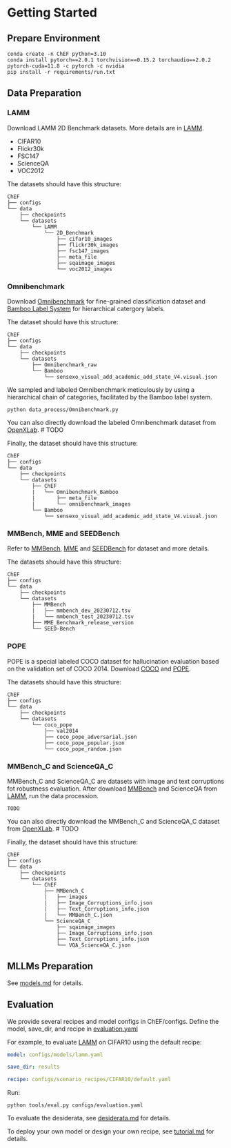 # Getting Started

## Prepare Environment
```shell
conda create -n ChEF python=3.10
conda install pytorch==2.0.1 torchvision==0.15.2 torchaudio==2.0.2 pytorch-cuda=11.8 -c pytorch -c nvidia
pip install -r requirements/run.txt
```

## Data Preparation

### LAMM
Download LAMM 2D Benchmark datasets. More details are in [LAMM](https://github.com/OpenLAMM/LAMM). 

- CIFAR10
- Flickr30k
- FSC147
- ScienceQA
- VOC2012

The datasets should have this structure:

```text
ChEF
├── configs
└── data
    ├── checkpoints
    └── datasets
        └── LAMM
            └── 2D_Benchmark
                ├── cifar10_images
                ├── flickr30k_images
                ├── fsc147_images
                ├── meta_file
                ├── sqaimage_images
                └── voc2012_images
```

### Omnibenchmark
Download [Omnibenchmark](https://entuedu-my.sharepoint.com/:f:/g/personal/yuanhan002_e_ntu_edu_sg/El2wmbzutJBOlu8Tz9HyDJABMmFtsG_8mq7uGh4Q7F1QSQ?e=NyroDS) for fine-grained classification dataset and [Bamboo Label System](https://github.com/ZhangYuanhan-AI/Bamboo) for hierarchical catergory labels. 

The dataset should have this structure:

```text
ChEF
├── configs
└── data
    ├── checkpoints
    └── datasets
        ├── Omnibenchmark_raw
        └── Bamboo
            └── sensexo_visual_add_academic_add_state_V4.visual.json
```

We sampled and labeled Omnibenchmark meticulously by using
a hierarchical chain of categories, facilitated by the Bamboo label system. 
```shell
python data_process/Omnibenchmark.py
```

You can also directly download the labeled Omnibenchmark dataset from [OpenXLab](https://openxlab.org.cn/datasets?lang=zh-CN). # TODO

Finally, the dataset should have this structure:

```text
ChEF
├── configs
└── data
    ├── checkpoints
    └── datasets
        ├── ChEF
        |   └── Omnibenchmark_Bamboo
        |       ├── meta_file
        |       └── omnibenchmark_images
        └── Bamboo
            └── sensexo_visual_add_academic_add_state_V4.visual.json
```

### MMBench, MME and SEEDBench
Refer to [MMBench](https://github.com/open-compass/MMBench), [MME](https://github.com/BradyFU/Awesome-Multimodal-Large-Language-Models) and [SEEDBench](https://github.com/AILab-CVC/SEED-Bench) for dataset and more details.

The datasets should have this structure:

```text
ChEF
├── configs
└── data
    ├── checkpoints
    └── datasets
        ├── MMBench
        |   ├── mmbench_dev_20230712.tsv
        |   └── mmbench_test_20230712.tsv
        ├── MME_Benchmark_release_version
        └── SEED-Bench
```


### POPE
POPE is a special labeled COCO dataset for hallucination evaluation based on the validation set of COCO 2014. Download [COCO](https://cocodataset.org/#download)  and [POPE](https://github.com/RUCAIBox/POPE).

The datasets should have this structure:

```text
ChEF
├── configs
└── data
    ├── checkpoints
    └── datasets
        └── coco_pope
            ├── val2014
            ├── coco_pope_adversarial.json
            ├── coco_pope_popular.json
            └── coco_pope_random.json
```

### MMBench_C and ScienceQA_C
MMBench_C and ScienceQA_C are datasets with image and text corruptions fot robustness evaluation. After download [MMBench](#mmbench-mme-and-seedbench) and ScienceQA from [LAMM](#lamm), run the data procession.

```shell
TODO
```
You can also directly download the MMBench_C and ScienceQA_C dataset from [OpenXLab](https://openxlab.org.cn/datasets?lang=zh-CN). # TODO

Finally, the dataset should have this structure:

```text
ChEF
├── configs
└── data
    ├── checkpoints
    └── datasets
        └── ChEF
            ├── MMBench_C
            |   ├── images
            |   ├── Image_Corruptions_info.json
            |   ├── Text_Corruptions_info.json
            |   └── MMBench_C.json
            └── ScienceQA_C
                ├── sqaimage_images
                ├── Image_Corruptions_info.json
                ├── Text_Corruptions_info.json
                └── VQA_ScienceQA_C.json
```
## MLLMs Preparation

See [models.md](models.md) for details. 

## Evaluation

We provide several recipes and model configs in ChEF/configs. Define the model, save_dir, and recipe in [evaluation.yaml](../configs/evaluation.yaml)

For example, to evaluate [LAMM](https://github.com/OpenLAMM/LAMM) on CIFAR10 using the default recipe: 
```yaml
model: configs/models/lamm.yaml

save_dir: results

recipe: configs/scenario_recipes/CIFAR10/default.yaml
```
Run:
```shell
python tools/eval.py configs/evaluation.yaml
```

To evaluate the desiderata, see [desiderata.md](desiderata.md) for details.

To deploy your own model or design your own recipe, see [tutorial.md](tutorial.md) for details.